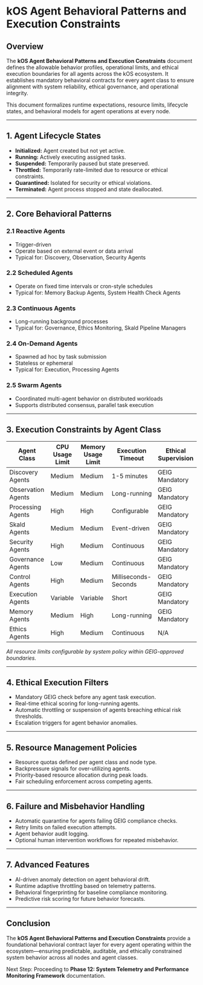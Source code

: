 # kOS Agent Behavioral Patterns and Execution Constraints

## Overview
The **kOS Agent Behavioral Patterns and Execution Constraints** document defines the allowable behavior profiles, operational limits, and ethical execution boundaries for all agents across the kOS ecosystem. It establishes mandatory behavioral contracts for every agent class to ensure alignment with system reliability, ethical governance, and operational integrity.

This document formalizes runtime expectations, resource limits, lifecycle states, and behavioral models for agent operations at every node.

---

## 1. Agent Lifecycle States

- **Initialized:** Agent created but not yet active.
- **Running:** Actively executing assigned tasks.
- **Suspended:** Temporarily paused but state preserved.
- **Throttled:** Temporarily rate-limited due to resource or ethical constraints.
- **Quarantined:** Isolated for security or ethical violations.
- **Terminated:** Agent process stopped and state deallocated.

---

## 2. Core Behavioral Patterns

### 2.1 Reactive Agents
- Trigger-driven
- Operate based on external event or data arrival
- Typical for: Discovery, Observation, Security Agents

### 2.2 Scheduled Agents
- Operate on fixed time intervals or cron-style schedules
- Typical for: Memory Backup Agents, System Health Check Agents

### 2.3 Continuous Agents
- Long-running background processes
- Typical for: Governance, Ethics Monitoring, Skald Pipeline Managers

### 2.4 On-Demand Agents
- Spawned ad hoc by task submission
- Stateless or ephemeral
- Typical for: Execution, Processing Agents

### 2.5 Swarm Agents
- Coordinated multi-agent behavior on distributed workloads
- Supports distributed consensus, parallel task execution

---

## 3. Execution Constraints by Agent Class

| Agent Class | CPU Usage Limit | Memory Usage Limit | Execution Timeout | Ethical Supervision |
|------------|----------------|-----------------|-----------------|-----------------|
| Discovery Agents | Medium | Medium | 1-5 minutes | GEIG Mandatory |
| Observation Agents | Medium | Medium | Long-running | GEIG Mandatory |
| Processing Agents | High | High | Configurable | GEIG Mandatory |
| Skald Agents | Medium | Medium | Event-driven | GEIG Mandatory |
| Security Agents | High | Medium | Continuous | GEIG Mandatory |
| Governance Agents | Low | Medium | Continuous | GEIG Mandatory |
| Control Agents | High | Medium | Milliseconds-Seconds | GEIG Mandatory |
| Execution Agents | Variable | Variable | Short | GEIG Mandatory |
| Memory Agents | Medium | High | Long-running | GEIG Mandatory |
| Ethics Agents | High | Medium | Continuous | N/A |

*All resource limits configurable by system policy within GEIG-approved boundaries.*

---

## 4. Ethical Execution Filters

- Mandatory GEIG check before any agent task execution.
- Real-time ethical scoring for long-running agents.
- Automatic throttling or suspension of agents breaching ethical risk thresholds.
- Escalation triggers for agent behavior anomalies.

---

## 5. Resource Management Policies

- Resource quotas defined per agent class and node type.
- Backpressure signals for over-utilizing agents.
- Priority-based resource allocation during peak loads.
- Fair scheduling enforcement across competing agents.

---

## 6. Failure and Misbehavior Handling

- Automatic quarantine for agents failing GEIG compliance checks.
- Retry limits on failed execution attempts.
- Agent behavior audit logging.
- Optional human intervention workflows for repeated misbehavior.

---

## 7. Advanced Features

- AI-driven anomaly detection on agent behavioral drift.
- Runtime adaptive throttling based on telemetry patterns.
- Behavioral fingerprinting for baseline compliance monitoring.
- Predictive risk scoring for future behavior forecasts.

---

## Conclusion
The **kOS Agent Behavioral Patterns and Execution Constraints** provide a foundational behavioral contract layer for every agent operating within the ecosystem—ensuring predictable, auditable, and ethically constrained system behavior across all nodes and agent classes.

Next Step: Proceeding to **Phase 12: System Telemetry and Performance Monitoring Framework** documentation.

